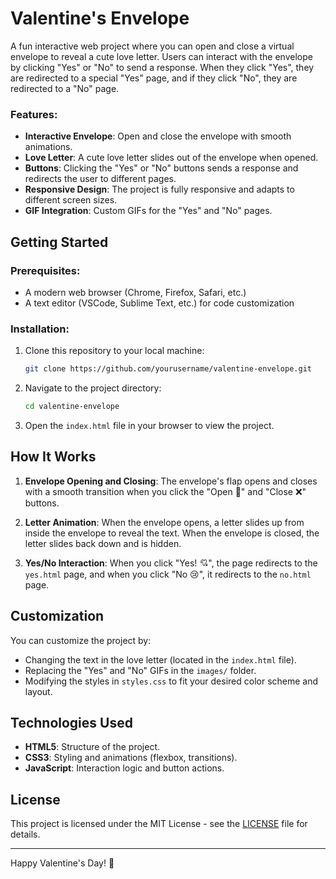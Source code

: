 # Valentine's Envelope

A fun interactive web project where you can open and close a virtual envelope to reveal a cute love letter. Users can interact with the envelope by clicking "Yes" or "No" to send a response. When they click "Yes", they are redirected to a special "Yes" page, and if they click "No", they are redirected to a "No" page.

### Features:
- **Interactive Envelope**: Open and close the envelope with smooth animations.
- **Love Letter**: A cute love letter slides out of the envelope when opened.
- **Buttons**: Clicking the "Yes" or "No" buttons sends a response and redirects the user to different pages.
- **Responsive Design**: The project is fully responsive and adapts to different screen sizes.
- **GIF Integration**: Custom GIFs for the "Yes" and "No" pages.

## Getting Started

### Prerequisites:
- A modern web browser (Chrome, Firefox, Safari, etc.)
- A text editor (VSCode, Sublime Text, etc.) for code customization

### Installation:
1. Clone this repository to your local machine:
    ```bash
    git clone https://github.com/yourusername/valentine-envelope.git
    ```
2. Navigate to the project directory:
    ```bash
    cd valentine-envelope
    ```
3. Open the `index.html` file in your browser to view the project.

## How It Works
1. **Envelope Opening and Closing**:
   The envelope's flap opens and closes with a smooth transition when you click the "Open 💌" and "Close ❌" buttons.
   
2. **Letter Animation**:
   When the envelope opens, a letter slides up from inside the envelope to reveal the text. When the envelope is closed, the letter slides back down and is hidden.

3. **Yes/No Interaction**:
   When you click "Yes! 💘", the page redirects to the `yes.html` page, and when you click "No 😢", it redirects to the `no.html` page.

## Customization
You can customize the project by:
- Changing the text in the love letter (located in the `index.html` file).
- Replacing the "Yes" and "No" GIFs in the `images/` folder.
- Modifying the styles in `styles.css` to fit your desired color scheme and layout.

## Technologies Used
- **HTML5**: Structure of the project.
- **CSS3**: Styling and animations (flexbox, transitions).
- **JavaScript**: Interaction logic and button actions.
  
## License
This project is licensed under the MIT License - see the [LICENSE](LICENSE) file for details.

---

Happy Valentine's Day! 💌